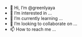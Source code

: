 - 👋 Hi, I’m @greenlyaya
- 👀 I’m interested in ...
- 🌱 I’m currently learning ...
- 💞️ I’m looking to collaborate on ...
- 📫 How to reach me ...

<!---
greenlyaya/greenlyaya is a ✨ special ✨ repository because its `README.md` (this file) appears on your GitHub profile.
You can click the Preview link to take a look at your changes.
--->
